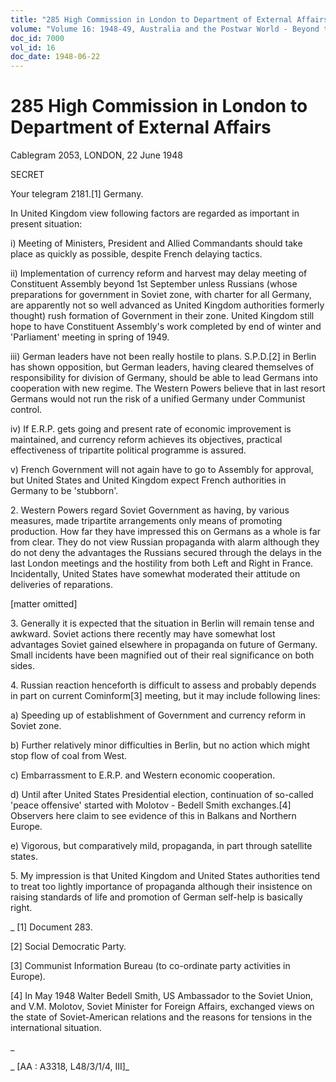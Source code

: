 ```yaml
---
title: "285 High Commission in London to Department of External Affairs"
volume: "Volume 16: 1948-49, Australia and the Postwar World - Beyond the Region"
doc_id: 7000
vol_id: 16
doc_date: 1948-06-22
---
```


# 285 High Commission in London to Department of External Affairs

Cablegram 2053, LONDON, 22 June 1948

SECRET

Your telegram 2181.[1] Germany.

In United Kingdom view following factors are regarded as important in present situation:

i) Meeting of Ministers, President and Allied Commandants should take place as quickly as possible, despite French delaying tactics.

ii) Implementation of currency reform and harvest may delay meeting of Constituent Assembly beyond 1st September unless Russians (whose preparations for government in Soviet zone, with charter for all Germany, are apparently not so well advanced as United Kingdom authorities formerly thought) rush formation of Government in their zone. United Kingdom still hope to have Constituent Assembly's work completed by end of winter and 'Parliament' meeting in spring of 1949.

iii) German leaders have not been really hostile to plans. S.P.D.[2] in Berlin has shown opposition, but German leaders, having cleared themselves of responsibility for division of Germany, should be able to lead Germans into cooperation with new regime. The Western Powers believe that in last resort Germans would not run the risk of a unified Germany under Communist control.

iv) If E.R.P. gets going and present rate of economic improvement is maintained, and currency reform achieves its objectives, practical effectiveness of tripartite political programme is assured.

v) French Government will not again have to go to Assembly for approval, but United States and United Kingdom expect French authorities in Germany to be 'stubborn'.

2\. Western Powers regard Soviet Government as having, by various measures, made tripartite arrangements only means of promoting production. How far they have impressed this on Germans as a whole is far from clear. They do not view Russian propaganda with alarm although they do not deny the advantages the Russians secured through the delays in the last London meetings and the hostility from both Left and Right in France. Incidentally, United States have somewhat moderated their attitude on deliveries of reparations.

[matter omitted]

3\. Generally it is expected that the situation in Berlin will remain tense and awkward. Soviet actions there recently may have somewhat lost advantages Soviet gained elsewhere in propaganda on future of Germany. Small incidents have been magnified out of their real significance on both sides.

4\. Russian reaction henceforth is difficult to assess and probably depends in part on current Cominform[3] meeting, but it may include following lines:

a) Speeding up of establishment of Government and currency reform in Soviet zone.

b) Further relatively minor difficulties in Berlin, but no action which might stop flow of coal from West.

c) Embarrassment to E.R.P. and Western economic cooperation.

d) Until after United States Presidential election, continuation of so-called 'peace offensive' started with Molotov - Bedell Smith exchanges.[4] Observers here claim to see evidence of this in Balkans and Northern Europe.

e) Vigorous, but comparatively mild, propaganda, in part through satellite states.

5\. My impression is that United Kingdom and United States authorities tend to treat too lightly importance of propaganda although their insistence on raising standards of life and promotion of German self-help is basically right.

_ [1] Document 283.

[2] Social Democratic Party.

[3] Communist Information Bureau (to co-ordinate party activities in Europe).

[4] In May 1948 Walter Bedell Smith, US Ambassador to the Soviet Union, and V.M. Molotov, Soviet Minister for Foreign Affairs, exchanged views on the state of Soviet-American relations and the reasons for tensions in the international situation.

_

_ [AA : A3318, L48/3/1/4, III]_
